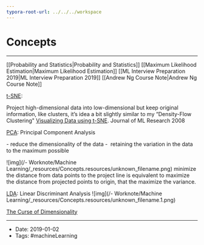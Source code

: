 ```yaml
---
typora-root-url: ../../../workspace
---
```


# Concepts

----

[[Probability and Statistics|Probability and Statistics]]
[[Maximum Likelihood Estimation|Maximum Likelihood Estimation]]
[[ML Interview Preparation 2019|ML Interview Preparation 2019]]
[[Andrew Ng Course Note|Andrew Ng Course Note]]

[t-SNE](https://www.youtube.com/watch?v=NEaUSP4YerM&list=PLblh5JKOoLUICTaGLRoHQDuF_7q2GfuJF&index=11):

Project high-dimensional data into low-dimensional but keep original information, like clusters, it’s idea a bit slightly similar to my “Density-Flow Clustering"
[Visualizing Data using t-SNE](http://www.jmlr.org/papers/v9/vandermaaten08a.html). Journal of ML Research 2008

[PCA](https://www.youtube.com/watch?v=FgakZw6K1QQ&list=PLblh5JKOoLUICTaGLRoHQDuF_7q2GfuJF&index=7): Principal Component Analysis

\- reduce the dimensionality of the data
\-  retaining the variation in the data to the maximum possible

![img](/- Worknote/Machine Learning/_resources/Concepts.resources/unknown_filename.png)
minimize the distance from data points to the project line is equivalent to maximize the distance from projected points to origin, that the maximize the variance.

[LDA](https://www.youtube.com/watch?v=azXCzI57Yfc&list=PLblh5JKOoLUICTaGLRoHQDuF_7q2GfuJF&index=12): Linear Discriminant Analysis
![img](/- Worknote/Machine Learning/_resources/Concepts.resources/unknown_filename.1.png)

[The Curse of Dimensionality](https://scikit-learn.org/stable/tutorial/statistical_inference/supervised_learning.html#the-curse-of-dimensionality)





----

- Date: 2019-01-02
- Tags: #machineLearning 



